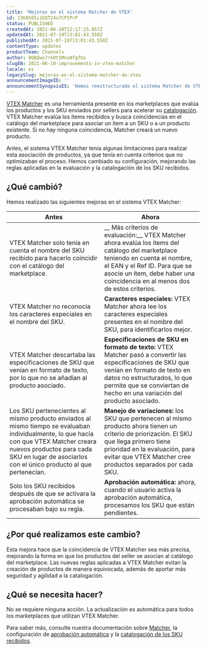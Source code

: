 ```yaml
---
title: 'Mejoras en el sistema Matcher de VTEX'
id: 13KA505i1EQT24u7CPIPrP
status: PUBLISHED
createdAt: 2021-06-10T12:17:25.857Z
updatedAt: 2021-07-19T13:01:43.550Z
publishedAt: 2021-07-19T13:01:43.550Z
contentType: updates
productTeam: Channels
author: 0QBQws7rk0t5Mnu8fgfUv
slugEN: 2021-06-10-improvements-in-vtex-matcher
locale: es
legacySlug: mejoras-en-el-sistema-matcher-de-vtex
announcementImageID: ''
announcementSynopsisES: 'Hemos reestructurado el sistema Matcher de VTEX para mejorar la catalogación de los SKU del seller en el marketplace'
---
```


[VTEX Matcher](/es/tutorial/understanding-vtex-matcher-scoring--tutorials_424) es una herramienta presente en los marketplaces que evalúa los productos y los SKU enviados por sellers para acelerar su [catalogación](/es/tutorial/sugerindo-e-aprovando-skus/). VTEX Matcher evalúa los ítems recibidos y busca coincidencias en el catálogo del marketplace para asociar un ítem a un SKU o a un producto existente. Si no hay ninguna coincidencia, Matcher creará un nuevo producto.

Antes, el sistema VTEX Matcher tenía algunas limitaciones para realizar esta asociación de productos, ya que tenía en cuenta criterios que no optimizaban el proceso. Hemos cambiado su configuración, mejorando las reglas aplicadas en la evaluación y la catalogación de los SKU recibidos.

## ¿Qué cambió?
Hemos realizado las siguientes mejoras en el sistema VTEX Matcher:

| Antes                                                                                                                                                                                                                               | Ahora                                                                                                                                                                                                                                         |
|-------------------------------------------------------------------------------------------------------------------------------------------------------------------------------------------------------------------------------------|-----------------------------------------------------------------------------------------------------------------------------------------------------------------------------------------------------------------------------------------------|
| VTEX Matcher solo tenía en cuenta el nombre del SKU recibido para hacerlo coincidir con el catálogo del marketplace.                                                                                                                     |__ Más criterios de evaluación:__ VTEX Matcher ahora evalúa los ítems del catálogo del marketplace teniendo en cuenta el nombre, el EAN y el Ref ID. Para que se asocie un ítem, debe haber una coincidencia en al menos dos de estos criterios.        |
| VTEX Matcher no reconocía los caracteres especiales en el nombre del SKU.                                                                                                                                                                | __Caracteres especiales:__ VTEX Matcher ahora lee los caracteres especiales presentes en el nombre del SKU, para identificarlos mejor.                                                                                                                 |
| VTEX Matcher descartaba las especificaciones de SKU que venían en formato de texto, por lo que no se añadían al producto asociado.                                                                                                       | __Especificaciones de SKU en formato de texto:__ VTEX Matcher pasó a convertir las especificaciones de SKU que venían en formato de texto en datos no estructurados, lo que permite que se conviertan de hecho en una variación del producto asociado. |
| Los SKU pertenecientes al mismo producto enviados al mismo tiempo se evaluaban individualmente, lo que hacia con que VTEX Matcher creara nuevos productos para cada SKU en lugar de asociarlos con el único producto al que pertenecían. | __Manejo de variaciones:__ los SKU que pertenecen al mismo producto ahora tienen un criterio de priorización. El SKU que llega primero tiene prioridad en la evaluación, para evitar que VTEX Matcher cree productos separados por cada SKU.           |
| Solo los SKU recibidos después de que se activara la aprobación automática se procesaban bajo su regla.                                                                                                                             | __Aprobación automática:__ ahora, cuando el usuario activa la aprobación automática, procesamos los SKU que están pendientes.                                                                                                                     |

## ¿Por qué realizamos este cambio?

Esta mejora hace que la coincidencia de VTEX Matcher sea más precisa, mejorando la forma en que los productos del seller se asocian al catálogo del marketplace. Las nuevas reglas aplicadas a VTEX Matcher evitan la creación de productos de manera equivocada, además de aportar más seguridad y agilidad a la catalogación.

## ¿Qué se necesita hacer?

No se requiere ninguna acción. La actualización es automática para todos los marketplaces que utilizan VTEX Matcher.

Para saber más, consulte nuestra documentación sobre [Matcher](/es/tutorial/understanding-vtex-matcher-scoring--tutorials_424), la configuración de [aprobación automática](https://developers.vtex.com/vtex-rest-api/reference/sku-approval-settings#activate-autoapprove-for-account) y la [catalogación de los SKU recibidos](/es/tutorial/sugerindo-e-aprovando-skus/).

